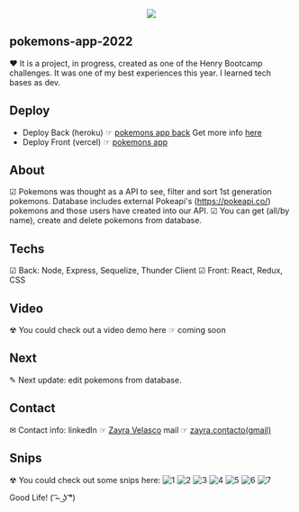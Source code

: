<p align='center'>
<img src="https://readme-typing-svg.herokuapp.com?color=CAC8F8&background=1C1C1D&size=25&center=true&vCenter=true&width=433&height=75&lines=Hi!+I+am+Zayra+Velasco;Soft+dev+and+Admin+manager;it+is+my+first;full+stack+project;enjoy+it+!">
</p>

## pokemons-app-2022

❤ It is a project, in progress, created as one of the Henry Bootcamp challenges. It was one of my best experiences this year. I learned tech bases as dev.

## Deploy

* Deploy Back (heroku) ☞ <a href="https://pokemons-2022.herokuapp.com"/>pokemons app back</a> Get more info <a href="https://github.com/zayrarepositor/pokemons-app-back-2022">here</a>
* Deploy Front (vercel) ☞ <a href="https://pokemons-app-2022.vercel.app/">pokemons app</a>

## About

☑ Pokemons was thought as a API to see, filter and sort 1st generation pokemons. Database includes external Pokeapi's (https://pokeapi.co/) pokemons and those users have created into our API.
☑ You can get (all/by name), create and delete pokemons from database.

## Techs

☑ Back: Node, Express, Sequelize, Thunder Client
☑ Front: React, Redux, CSS

## Video

☢ You could check out a video demo here ☞ coming soon

## Next

✎ Next update: edit pokemons from database.

## Contact

✉ Contact info:
linkedIn ☞ <a href="https://www.linkedin.com/in/zayra-velasco">Zayra Velasco</a>
mail ☞ <a href="mailto:zayra.contacto@gmail.com">zayra.contacto(gmail)</a>

## Snips

☢ You could check out some snips here:
![1](https://user-images.githubusercontent.com/95602965/180385721-e70a26d6-1da9-4fee-80d7-f8dfacf7803d.png)
![2](https://user-images.githubusercontent.com/95602965/180385696-9b493a51-a065-490d-8e7a-77a54cfabbe5.png)
![3](https://user-images.githubusercontent.com/95602965/180385702-e4dd6ad8-deab-4fa0-980f-cbfca12c73a9.png)
![4](https://user-images.githubusercontent.com/95602965/180385709-975f2936-8b45-4be7-b92f-df0ea8e82f0e.png)
![5](https://user-images.githubusercontent.com/95602965/180385713-070c2411-b21e-4f43-b685-f6f5e6ac4412.png)
![6](https://user-images.githubusercontent.com/95602965/180385716-d40ac6e3-0e98-42b3-8c0c-be1520adf2d9.png)
![7](https://user-images.githubusercontent.com/95602965/180385717-2338719f-52fd-4c2b-b641-35cbe10674bf.png)

Good Life! ( ͡~ ͜ʖ ͡°)
